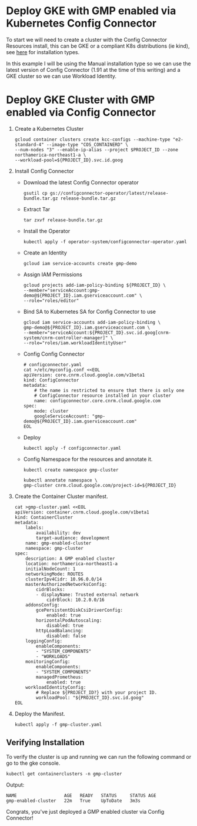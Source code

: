 
# Deploy GKE with GMP enabled via Kubernetes Config Connector

To start we will need to create a cluster with the Config Connector Resources install, this can be GKE or a compliant K8s distributions (ie kind), see [here](https://cloud.google.com/config-connector/docs/concepts/installation-types) for installation types. 

In this example I will be using the Manual installation type so we can use the latest version of Config Connector (1.91 at the time of this writing) and a GKE cluster so we can use Workload Identity.

#  Deploy GKE Cluster with GMP enabled via Config Connector

1. Create a Kubernetes Cluster

    ```
    gcloud container clusters create kcc-configs --machine-type "e2-standard-4" --image-type "COS_CONTAINERD" \
    --num-nodes "3" --enable-ip-alias --project $PROJECT_ID --zone northamerica-northeast1-a \
    --workload-pool=${PROJECT_ID}.svc.id.goog
    ```

2. Install Config Connector

    - Download the latest Config Connector operator
        ```
        gsutil cp gs://configconnector-operator/latest/release-bundle.tar.gz release-bundle.tar.gz
        ```
    - Extract Tar
        ```
        tar zxvf release-bundle.tar.gz
        ```
    - Install the Operator
        ```
        kubectl apply -f operator-system/configconnector-operator.yaml
        ```
    - Create an Identity
        ```
        gcloud iam service-accounts create gmp-demo
        ```
    - Assign IAM Permissions
        ```
        gcloud projects add-iam-policy-binding ${PROJECT_ID} \
        --member="serviceAccount:gmp-demo@${PROJECT_ID}.iam.gserviceaccount.com" \
        --role="roles/editor"
        ```
    - Bind SA to Kubernetes SA for Config Connector to use
        ```
        gcloud iam service-accounts add-iam-policy-binding \
        gmp-demo@${PROJECT_ID}.iam.gserviceaccount.com \
        --member="serviceAccount:${PROJECT_ID}.svc.id.goog[cnrm-system/cnrm-controller-manager]" \
        --role="roles/iam.workloadIdentityUser"
        ```
    - Config Config Connector
        ```
        # configconnector.yaml
        cat >/etc/myconfig.conf <<EOL
        apiVersion: core.cnrm.cloud.google.com/v1beta1
        kind: ConfigConnector
        metadata:
            # the name is restricted to ensure that there is only one
            # ConfigConnector resource installed in your cluster
            name: configconnector.core.cnrm.cloud.google.com
        spec:
            mode: cluster
            googleServiceAccount: "gmp-demo@${PROJECT_ID}.iam.gserviceaccount.com"
        EOL
        ```
    - Deploy
        ```
        kubectl apply -f configconnector.yaml
        ```
    - Config Namespace for the resources and annotate it.
        ```
        kubectl create namespace gmp-cluster
        ```

        ```
        kubectl annotate namespace \
        gmp-cluster cnrm.cloud.google.com/project-id=${PROJECT_ID}
        ```
3. Create the Container Cluster manifest.

    ```
    cat >gmp-cluster.yaml <<EOL
    apiVersion: container.cnrm.cloud.google.com/v1beta1
    kind: ContainerCluster
    metadata:
        labels:
            availability: dev
            target-audience: development
        name: gmp-enabled-cluster
        namespace: gmp-cluster
    spec:
        description: A GMP enabled cluster
        location: northamerica-northeast1-a
        initialNodeCount: 1
        networkingMode: ROUTES
        clusterIpv4Cidr: 10.96.0.0/14
        masterAuthorizedNetworksConfig:
            cidrBlocks:
            - displayName: Trusted external network
                cidrBlock: 10.2.0.0/16
        addonsConfig:
            gcePersistentDiskCsiDriverConfig:
                enabled: true
            horizontalPodAutoscaling:
                disabled: true
            httpLoadBalancing:
                disabled: false
        loggingConfig:
            enableComponents:
            - "SYSTEM_COMPONENTS"
            - "WORKLOADS"
        monitoringConfig:
            enableComponents:
            - "SYSTEM_COMPONENTS"
            managedPrometheus:
                enabled: true
        workloadIdentityConfig:
            # Replace ${PROJECT_ID?} with your project ID.
            workloadPool: "${PROJECT_ID}.svc.id.goog"
    EOL
    ```

4. Deploy the Manifest.

    ```
    kubectl apply -f gmp-cluster.yaml
    ```

## Verifying Installation

To verify the cluster is up and running we can run the following command or go to the gke console.

```
kubectl get containerclusters -n gmp-cluster
```
Output:
```
NAME                  AGE   READY   STATUS     STATUS AGE
gmp-enabled-cluster   22m   True    UpToDate   3m3s
```

Congrats, you've just deployed a GMP enabled cluster via Config Connector!